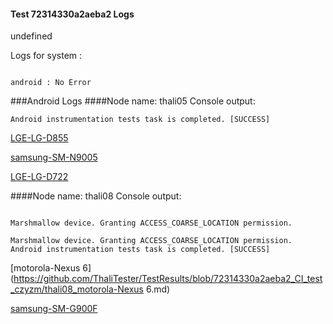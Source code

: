 #### Test 72314330a2aeba2 Logs

undefined

Logs for system : 
```

android : No Error
```


###Android Logs
####Node name: thali05
Console output:
```
Android instrumentation tests task is completed. [SUCCESS]
```
[LGE-LG-D855](https://github.com/ThaliTester/TestResults/blob/72314330a2aeba2_CI_test_czyzm/thali05_LGE-LG-D855.md)

[samsung-SM-N9005](https://github.com/ThaliTester/TestResults/blob/72314330a2aeba2_CI_test_czyzm/thali05_samsung-SM-N9005.md)

[LGE-LG-D722](https://github.com/ThaliTester/TestResults/blob/72314330a2aeba2_CI_test_czyzm/thali05_LGE-LG-D722.md)

####Node name: thali08
Console output:
```

Marshmallow device. Granting ACCESS_COARSE_LOCATION permission.

Marshmallow device. Granting ACCESS_COARSE_LOCATION permission.
Android instrumentation tests task is completed. [SUCCESS]
```
[motorola-Nexus 6](https://github.com/ThaliTester/TestResults/blob/72314330a2aeba2_CI_test_czyzm/thali08_motorola-Nexus 6.md)

[samsung-SM-G900F](https://github.com/ThaliTester/TestResults/blob/72314330a2aeba2_CI_test_czyzm/thali08_samsung-SM-G900F.md)


